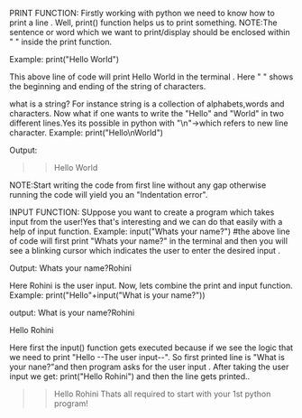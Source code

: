 PRINT FUNCTION:
Firstly working with python we need to know how to print a line .
Well, print() function helps us to print something.
NOTE:The sentence or word which we want to print/display  should be enclosed within " " inside the print function.

Example:
print("Hello World")

This above line of code will print Hello World in the terminal .
Here " " shows the beginning and ending of the string of characters.

what is a string?
For instance string is a collection of alphabets,words and characters.
Now what if one wants to write the "Hello" and "World" in two different lines.Yes its possible in python with "\n"->which refers to new line character.
Example:
print("Hello\nWorld")

Output:
>>Hello
World

NOTE:Start writing the code from first line without any gap otherwise running the code will yield you an "Indentation error".

INPUT FUNCTION:
SUppose you want to create a program which takes input from the user!Yes that's interesting and we can do that easily with a help of input function.
Example:
input("Whats your name?")
#the above line of code will first print "Whats your name?" in the terminal and then you will see a blinking cursor which indicates the user to enter the desired input .

Output:
Whats your name?Rohini

Here Rohini is the user input.
Now, lets combine the print and input function.
Example:
print("Hello"+input("What is your name?"))

output:
What is your name?Rohini

Hello Rohini

Here first the input() function gets executed because if we see the logic that we need to print "Hello --The user input--". So first printed line is "What is your nane?"and then program asks for the user input .
After taking the user input we get:
print("Hello Rohini")
and then the line gets printed..
>>Hello Rohini
Thats all required to start with your 1st python program!
